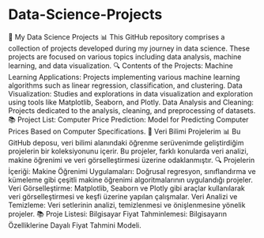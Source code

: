 # Data-Science-Projects
<EN>
🚀 My Data Science Projects 📊
This GitHub repository comprises a collection of projects developed during my journey in data science. These projects are focused on various topics including data analysis, machine learning, and data visualization.
🔍 Contents of the Projects:
Machine Learning Applications: Projects implementing various machine learning algorithms such as linear regression, classification, and clustering.
Data Visualization: Studies and explorations in data visualization and exploration using tools like Matplotlib, Seaborn, and Plotly.
Data Analysis and Cleaning: Projects dedicated to the analysis, cleaning, and preprocessing of datasets.
📚 Project List:
Computer Price Prediction: Model for Predicting Computer Prices Based on Computer Specifications.
<TR>
🚀 Veri Bilimi Projelerim 📊 
Bu GitHub deposu, veri bilimi alanındaki öğrenme serüvenimde geliştirdiğim projelerin bir koleksiyonunu içerir. Bu projeler, farklı konularda veri analizi, makine öğrenimi ve veri görselleştirmesi üzerine odaklanmıştır.
🔍 Projelerin İçeriği:
Makine Öğrenimi Uygulamaları: Doğrusal regresyon, sınıflandırma ve kümeleme gibi çeşitli makine öğrenimi algoritmalarının uygulandığı projeler.
Veri Görselleştirme: Matplotlib, Seaborn ve Plotly gibi araçlar kullanılarak veri görselleştirmesi ve keşfi üzerine yapılan çalışmalar.
Veri Analizi ve Temizleme: Veri setlerinin analizi, temizlenmesi ve önişlenmesine yönelik projeler.
📚 Proje Listesi:
Bilgisayar Fiyat Tahminlemesi: Bilgisayarın Özelliklerine Dayalı Fiyat Tahmini Modeli.
